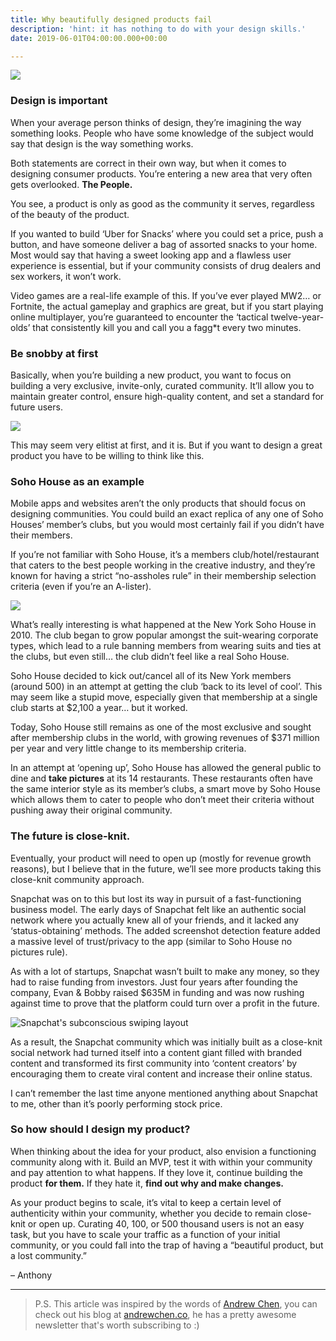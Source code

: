 ```yaml
---
title: Why beautifully designed products fail
description: 'hint: it has nothing to do with your design skills.'
date: 2019-06-01T04:00:00.000+00:00

---
```

![](https://media0.giphy.com/media/f1NTdkdbG4XzW/giphy.gif?cid=790b76115cf2458d44494f566bab5717&rid=giphy.gif)

### Design is important

When your average person thinks of design, they’re imagining the way something looks. People who have some knowledge of the subject would say that design is the way something works.

Both statements are correct in their own way, but when it comes to designing consumer products. You’re entering a new area that very often gets overlooked. **The People.**

You see, a product is only as good as the community it serves, regardless of the beauty of the product.

If you wanted to build ‘Uber for Snacks’ where you could set a price, push a button, and have someone deliver a bag of assorted snacks to your home. Most would say that having a sweet looking app and a flawless user experience is essential, but if your community consists of drug dealers and sex workers, it won’t work.

Video games are a real-life example of this. If you’ve ever played MW2… or Fortnite, the actual gameplay and graphics are great, but if you start playing online multiplayer, you’re guaranteed to encounter the ‘tactical twelve-year-olds’ that consistently kill you and call you a fagg*t every two minutes.

### Be snobby at first

Basically, when you’re building a new product, you want to focus on building a very exclusive, invite-only, curated community. It’ll allow you to maintain greater control, ensure high-quality content, and set a standard for future users.

![](https://media2.giphy.com/media/xT1R9YYeCajBym9Gfu/giphy.gif?cid=790b76115cf2a25a594a706149943706&rid=giphy.gif)

This may seem very elitist at first, and it is. But if you want to design a great product you have to be willing to think like this.

### Soho House as an example

Mobile apps and websites aren’t the only products that should focus on designing communities. You could build an exact replica of any one of Soho Houses’ member’s clubs, but you would most certainly fail if you didn’t have their members.

If you’re not familiar with Soho House, it’s a members club/hotel/restaurant that caters to the best people working in the creative industry, and they’re known for having a strict “no-assholes rule” in their membership selection criteria (even if you’re an A-lister).

![](https://cdn1.thr.com/sites/default/files/2016/05/soho_house_malibu_terrace_rendering.jpg)

What’s really interesting is what happened at the New York Soho House in 2010. The club began to grow popular amongst the suit-wearing corporate types, which lead to a rule banning members from wearing suits and ties at the clubs, but even still… the club didn’t feel like a real Soho House.

Soho House decided to kick out/cancel all of its New York members (around 500) in an attempt at getting the club ‘back to its level of cool’. This may seem like a stupid move, especially given that membership at a single club starts at $2,100 a year… but it worked.

Today, Soho House still remains as one of the most exclusive and sought after membership clubs in the world, with growing revenues of $371 million per year and very little change to its membership criteria.

In an attempt at ‘opening up’, Soho House has allowed the general public to dine and **take pictures** at its 14 restaurants. These restaurants often have the same interior style as its member’s clubs, a smart move by Soho House which allows them to cater to people who don’t meet their criteria without pushing away their original community.

### The future is close-knit.

Eventually, your product will need to open up (mostly for revenue growth reasons), but I believe that in the future, we’ll see more products taking this close-knit community approach.

Snapchat was on to this but lost its way in pursuit of a fast-functioning business model. The early days of Snapchat felt like an authentic social network where you actually knew all of your friends, and it lacked any ‘status-obtaining’ methods. The added screenshot detection feature added a massive level of trust/privacy to the app (similar to Soho House no pictures rule).

As with a lot of startups, Snapchat wasn’t built to make any money, so they had to raise funding from investors. Just four years after founding the company, Evan & Bobby raised $635M in funding and was now rushing against time to prove that the platform could turn over a profit in the future.

![](https://media2.giphy.com/media/3o7aDd4hAEcciOzcVW/giphy.gif?cid=790b76115cf29eca4537344e49d0b302&rid=giphy.gif "Snapchat's subconscious swiping layout")

As a result, the Snapchat community which was initially built as a close-knit social network had turned itself into a content giant filled with branded content and transformed its first community into ‘content creators’ by encouraging them to create viral content and increase their online status.

I can’t remember the last time anyone mentioned anything about Snapchat to me, other than it’s poorly performing stock price.

### So how should I design my product?

When thinking about the idea for your product, also envision a functioning community along with it. Build an MVP, test it with within your community and pay attention to what happens. If they love it, continue building the product **for them.** If they hate it, **find out why and make changes.**

As your product begins to scale, it’s vital to keep a certain level of authenticity within your community, whether you decide to remain close-knit or open up. Curating 40, 100, or 500 thousand users is not an easy task, but you have to scale your traffic as a function of your initial community, or you could fall into the trap of having a “beautiful product, but a lost community.”

– Anthony

***

> P.S. This article was inspired by the words of [Andrew Chen](http://twitter.com/andrewchen/ "Andrew Chen"), you can check out his blog at [andrewchen.co](httpshttps://andrewchen.co/ "andrewchen.co"), he has a pretty awesome newsletter that's worth subscribing to :)